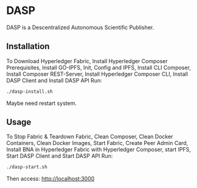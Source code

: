 # DASP

DASP is a Descentralized Autonomous Scientific Publisher.

## Installation

To Download Hyperledger Fabric, Install Hyperledger Composer Prerequisites, Install GO-IPFS, Init, Config and IPFS, Install CLI Composer, Install Composer REST-Server, Install Hyperledger Composer CLI, Install DASP Client and Install DASP API Run:

```bash
./dasp-install.sh
```
Maybe need restart system.

## Usage

To Stop Fabric & Teardown Fabric, Clean Composer, Clean Docker Containers, Clean Docker Images, Start Fabric, Create Peer Admin Card, Install BNA in Hyperledger Fabric with Hyperledger Composer, start IPFS, Start DASP Client and Start DASP API Run:

```bash
./dasp-start.sh
```

Then access: [http://localhost:3000](http://localhost:3000)
